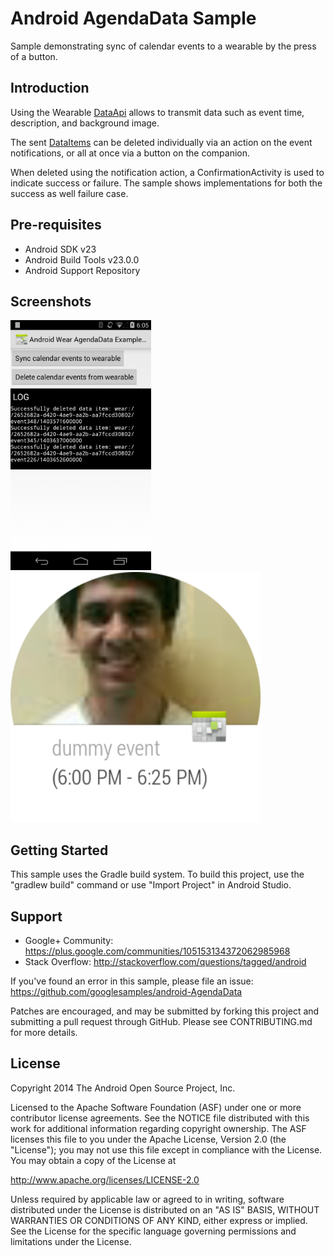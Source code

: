 
Android AgendaData Sample
===================================

Sample demonstrating sync of calendar events to a wearable by the press of a button.

Introduction
------------

Using the Wearable [DataApi][1] allows to transmit data such as event time,
description, and background image.

The sent [DataItems][2] can be deleted individually via an action on the event notifications,
or all at once via a button on the companion.

When deleted using the notification action, a ConfirmationActivity is used to indicate
success or failure. The sample shows implementations for both the success as well failure case.

[1]: https://developer.android.com/reference/com/google/android/gms/wearable/DataApi.html
[2]: https://developer.android.com/reference/com/google/android/gms/wearable/DataItem.html

Pre-requisites
--------------

- Android SDK v23
- Android Build Tools v23.0.0
- Android Support Repository

Screenshots
-------------

<img src="screenshots/companion_agenda_data.png" height="400" alt="Screenshot"/> <img src="screenshots/dummy_calendar_event.png" height="400" alt="Screenshot"/> 

Getting Started
---------------

This sample uses the Gradle build system. To build this project, use the
"gradlew build" command or use "Import Project" in Android Studio.

Support
-------

- Google+ Community: https://plus.google.com/communities/105153134372062985968
- Stack Overflow: http://stackoverflow.com/questions/tagged/android

If you've found an error in this sample, please file an issue:
https://github.com/googlesamples/android-AgendaData

Patches are encouraged, and may be submitted by forking this project and
submitting a pull request through GitHub. Please see CONTRIBUTING.md for more details.

License
-------

Copyright 2014 The Android Open Source Project, Inc.

Licensed to the Apache Software Foundation (ASF) under one or more contributor
license agreements.  See the NOTICE file distributed with this work for
additional information regarding copyright ownership.  The ASF licenses this
file to you under the Apache License, Version 2.0 (the "License"); you may not
use this file except in compliance with the License.  You may obtain a copy of
the License at

http://www.apache.org/licenses/LICENSE-2.0

Unless required by applicable law or agreed to in writing, software
distributed under the License is distributed on an "AS IS" BASIS, WITHOUT
WARRANTIES OR CONDITIONS OF ANY KIND, either express or implied.  See the
License for the specific language governing permissions and limitations under
the License.
